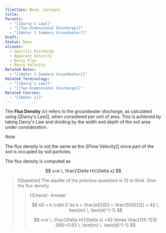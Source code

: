 ```yaml
---
fileClass: Base, Concepts
title: 
Parents:
  - "[[Darcy's Law]]"
  - "[[Two-Dimensional Discharge]]"
  - "[[Water 1 Summary Groundwater]]"
Draft: 
Status: Done
aliases:
  - Specific Discharge
  - Apparent Velocity
  - Darcy Flux
  - Darcy Velocity
Related Notes:
  - "[[Water 1 Summary Groundwater]]"
Related Terminology:
  - "[[Darcy's Law]]"
  - "[[Two-Dimensional Discharge]]"
Related Courses:
  - "[[Water 1]]"
---
```

The **Flux Density** ($v$) refers to the groundwater discharge, as calculated using [[Darcy's Law]], when considered per unit of area. This is achieved by taking Darcy's Law and dividing by the width and depth of the soil area under consideration. 

>[!Note]
>The flux density is not the same as the [[Flow Velocity]] since part of the soil is occupied by soil particles. 

The flux density is computed as 

$$
v=k \, \frac{\Delta H}{\Delta x}
$$


>[!Question]
>The aquifer of the previous questions is 12 m thick. Give the flux density
>
>>[!Check]- Answer
>>
>>$$
>>kD = k \cdot D \to k = \frac{kD}{D} = \frac{500}{12} = 42 \, \text{m} \, \text{d}^{-1} 
>>$$
>>
>>$$
>>v=k \, \frac{\Delta H}{\Delta x} =42 \times \frac{125-123}{90}=0.93 \, \text{m} \, \text{d}^{-1} 
>>$$
>>
